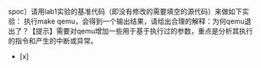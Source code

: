 spoc）请用lab1实验的基准代码（即没有修改的需要填空的源代码）来做如下实验： 执行make qemu，会得到一个输出结果，请给出合理的解释：为何qemu退出了？【提示】需要对qemu增加一些用于基于执行过的参数，重点是分析其执行的指令和产生的中断或异常。
- [x]  

